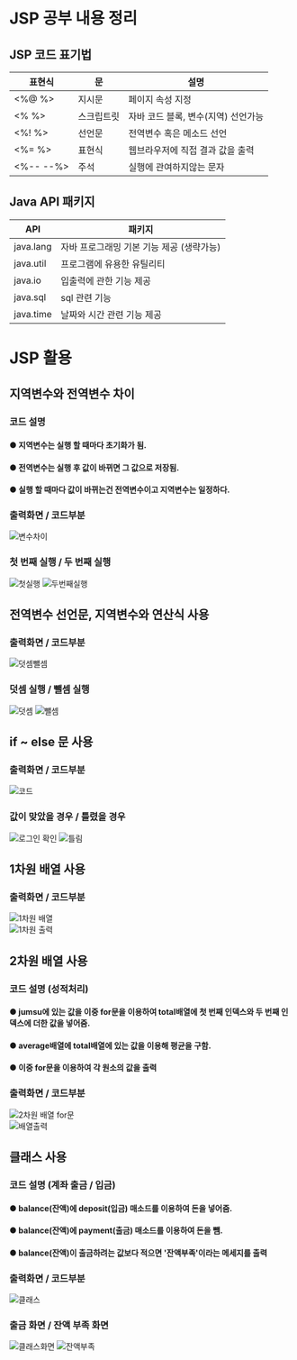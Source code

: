# JSP 공부 내용 정리

## JSP 코드 표기법
| 표현식 | 문 | 설명 |
|------|---|---|
| <%@  %> | 지시문 | 페이지 속성 지정 |
| <%  %> | 스크립트릿 | 자바 코드 블록, 변수(지역) 선언가능 |
| <%!  %> | 선언문 | 전역변수 혹은 메소드 선언 |
| <%=  %> | 표현식 | 웹브라우저에 직접 결과 값을 출력 |
| <%-- --%> | 주석 | 실행에 관여하지않는 문자 | 
## Java API 패키지
| API | 패키지 |
|------|---|
| java.lang | 자바 프로그래밍 기본 기능 제공 (생략가능) | 
| java.util | 프로그램에 유용한 유틸리티
| java.io | 입출력에 관한 기능 제공 |
| java.sql | sql 관련 기능 | 
| java.time | 날짜와 시간 관련 기능 제공 |

# JSP 활용

## 지역변수와 전역변수 차이
### 코드 설명
#### ● 지역변수는 실행 할 때마다 초기화가 됨.
#### ● 전역변수는 실행 후 값이 바뀌면 그 값으로 저장됨.
#### ● 실행 할 때마다 값이 바뀌는건 전역변수이고 지역변수는 일정하다.

### 출력화면 / 코드부분
![변수차이](https://user-images.githubusercontent.com/93521099/170395359-620d058d-c126-4c3a-b29d-a68cd8981f27.PNG) <br>
### 첫 번째 실행 / 두 번째 실행
![첫실행](https://user-images.githubusercontent.com/93521099/170395363-0be4edae-6c85-4e32-8370-603b6e3beaed.PNG) ![두번째실행](https://user-images.githubusercontent.com/93521099/170395365-3e424ae5-6df8-4ac1-826e-068156710f95.PNG)

## 전역변수 선언문, 지역변수와 연산식 사용
### 출력화면 / 코드부분
![덧셈뺄셈](https://user-images.githubusercontent.com/93521099/170396136-b0dfaae2-98c8-47bf-ab7d-dfe330bb0623.PNG) <br>
### 덧셈 실행  / 뺄셈 실행
![덧셈](https://user-images.githubusercontent.com/93521099/170396147-afc76327-3218-4c34-8b71-bbadc8977519.PNG) ![뺄셈](https://user-images.githubusercontent.com/93521099/170396142-5d2d8038-b9cf-47ef-a7f8-abaacc5b3868.PNG) 

## if ~ else 문 사용
### 출력화면 / 코드부분
![코드](https://user-images.githubusercontent.com/93521099/170401519-b0d2df2b-41be-46e2-852c-2359fda43723.PNG) <br>
### 값이 맞았을 경우 / 틀렸을 경우
![로그인 확인](https://user-images.githubusercontent.com/93521099/170401534-c3289398-46f2-44c0-8725-8465c39480bd.PNG) ![틀림](https://user-images.githubusercontent.com/93521099/170401538-c4075583-e85f-4d92-94e1-ba54716a0a36.PNG)



## 1차원 배열 사용
### 출력화면 / 코드부분
![1차원 배열](https://user-images.githubusercontent.com/93521099/170396982-a7e0030a-d645-480d-82ac-3940c5221cd8.PNG) <br>
![1차원 출력](https://user-images.githubusercontent.com/93521099/170396985-b732b1a5-f42a-4e33-96d1-3c310d109ff8.PNG)

## 2차원 배열 사용
### 코드 설명 (성적처리)
#### ● jumsu에 있는 값을 이중 for문을 이용하여 total배열에 첫 번째 인덱스와 두 번째 인덱스에 더한 값을 넣어줌.
#### ● average배열에 total배열에 있는 값을 이용해 평균을 구함.
#### ● 이중 for문을 이용하여 각 원소의 값을 출력
### 출력화면 / 코드부분
![2차원 배열 for문](https://user-images.githubusercontent.com/93521099/170397062-083492e8-5503-4062-8837-c794579a6c8a.PNG) <br>
![배열출력](https://user-images.githubusercontent.com/93521099/170397066-f78a8484-c260-4d19-a98d-3f4cbab4f420.PNG)

## 클래스 사용
### 코드 설명 (계좌 출금 / 입금)
#### ● balance(잔액)에 deposit(입금) 매소드를 이용하여 돈을 넣어줌.
#### ● balance(잔액)에 payment(출금) 매소드를 이용하여 돈을 뺌.
#### ● balance(잔액)이 출금하려는 값보다 적으면 '잔액부족'이라는 메세지를 출력
### 출력화면 / 코드부분
![클래스](https://user-images.githubusercontent.com/93521099/170397534-afe947b0-58d1-4644-a883-42158c6228dc.PNG) <br>
### 출금 화면 / 잔액 부족 화면
![클래스화면](https://user-images.githubusercontent.com/93521099/170397549-bfb822d9-203f-454c-8431-4a7ce6859322.PNG) ![잔액부족](https://user-images.githubusercontent.com/93521099/170397556-72c5ec6a-f53b-4e70-b6b3-1405b7e48833.PNG)
